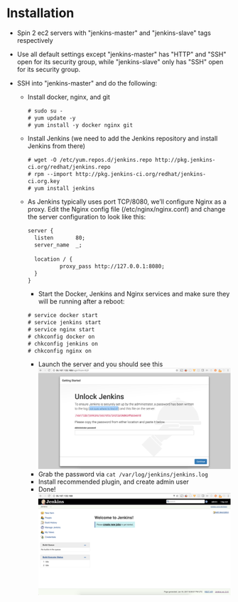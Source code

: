 # Installation

* Spin 2 ec2 servers with "jenkins-master" and "jenkins-slave" tags respectively
* Use all default settings except "jenkins-master" has "HTTP" and "SSH" open for its security group, while "jenkins-slave" only has "SSH" open for its security group.

* SSH into "jenkins-master" and do the following:
  * Install docker, nginx, and git

    ```
    # sudo su -
    # yum update -y
    # yum install -y docker nginx git
    ```

  * Install Jenkins (we need to add the Jenkins repository and install Jenkins from there)

    ```
    # wget -O /etc/yum.repos.d/jenkins.repo http://pkg.jenkins-ci.org/redhat/jenkins.repo
    # rpm --import http://pkg.jenkins-ci.org/redhat/jenkins-ci.org.key
    # yum install jenkins
    ```

  * As Jenkins typically uses port TCP/8080, we’ll configure Nginx as a proxy. Edit the Nginx config file (/etc/nginx/nginx.conf) and change the server configuration to look like this:

    ```
    server {
      listen       80;
      server_name  _;

      location / {
              proxy_pass http://127.0.0.1:8080;
      }
    }
    ```

    * Start the Docker, Jenkins and Nginx services and make sure they will be running after a reboot:

    ```
    # service docker start
    # service jenkins start
    # service nginx start
    # chkconfig docker on
    # chkconfig jenkins on
    # chkconfig nginx on
    ```

    * Launch the server and you should see this
    ![1.png](/screenshots/1.png)
    * Grab the password via `cat /var/log/jenkins/jenkins.log`
    * Install recommended plugin, and create admin user
    * Done!
    ![2.png](/screenshots/2.png)
